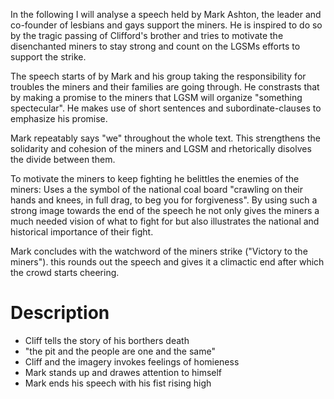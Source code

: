 In the following I will analyse a speech held by Mark Ashton, the leader and co-founder of lesbians and gays support the miners. He is inspired to do so by the tragic passing of Clifford's brother and tries to motivate the disenchanted miners to stay strong and count on the LGSMs efforts to support the strike.

The speech starts of by Mark and his group taking the responsibility for troubles the miners and their families are going through. He constrasts that by making a promise to the miners that LGSM will organize "something spectecular". He makes use of short sentences and subordinate-clauses to emphasize his promise.

Mark repeatably says "we" throughout the whole text. This strengthens the solidarity and cohesion of the miners and LGSM and rhetorically disolves the divide between them.

To motivate the miners to keep fighting he belittles the enemies of the miners: Uses a the symbol of the national coal board "crawling on their hands and knees, in full drag, to beg you for forgiveness". By using such a strong image towards the end of the speech he not only gives the miners a much needed vision of what to fight for but also illustrates the national and historical importance of their fight.

Mark concludes with the watchword of the miners strike ("Victory to the miners"). this rounds out the speech and gives it a climactic end after which the crowd starts cheering.

# Description

+ Cliff tells the story of his borthers death
+ "the pit and the people are one and the same"
+ Cliff and the imagery invokes feelings of homieness
+ Mark stands up and drawes attention to himself
+ Mark ends his speech with his fist rising high 
